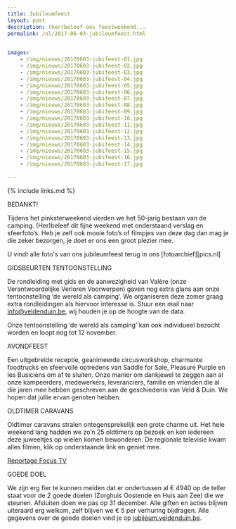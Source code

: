 ```yaml
---
title: Jubileumfeest
layout: post
description: (her)beleef ons feestweekend...
permalink: /nl/2017-06-03-jubileumfeest.html

    
images: 
    - /img/nieuws/20170603-jubifeest-01.jpg
    - /img/nieuws/20170603-jubifeest-02.jpg
    - /img/nieuws/20170603-jubifeest-03.jpg
    - /img/nieuws/20170603-jubifeest-04.jpg
    - /img/nieuws/20170603-jubifeest-05.jpg
    - /img/nieuws/20170603-jubifeest-06.jpg
    - /img/nieuws/20170603-jubifeest-07.jpg
    - /img/nieuws/20170603-jubifeest-08.jpg
    - /img/nieuws/20170603-jubifeest-09.jpg
    - /img/nieuws/20170603-jubifeest-10.jpg
    - /img/nieuws/20170603-jubifeest-11.jpg
    - /img/nieuws/20170603-jubifeest-12.jpg
    - /img/nieuws/20170603-jubifeest-13.jpg
    - /img/nieuws/20170603-jubifeest-14.jpg
    - /img/nieuws/20170603-jubifeest-15.jpg
    - /img/nieuws/20170603-jubifeest-16.jpg
    - /img/nieuws/20170603-jubifeest-17.jpg
    
---
```


{% include links.md %}

BEDANKT!

Tijdens het pinksterweekend vierden we het 50-jarig bestaan van de camping. (Her)beleef dit fijne weekend met onderstaand verslag en sfeerfoto’s.
Heb je zelf ook mooie foto’s of filmpjes van deze dag dan mag je die zeker bezorgen, je doet er ons een groot plezier mee.

U vindt alle foto's van ons jubileumfeest terug in ons [fotoarchief][pics.nl]


GIDSBEURTEN TENTOONSTELLING

De rondleiding met gids en de aanwezigheid van Valère (onze Verantwoordelijke Verloren Voorwerpen) gaven nog extra glans aan onze tentoonstelling ‘de wereld als camping’. 
We organiseren deze zomer graag extra rondleidingen als hiervoor interesse is. Stuur een mail naar info@veldenduin.be, wij houden je op de hoogte van de data.

Onze tentoonstelling ‘de wereld als camping’ kan ook individueel bezocht worden en loopt nog tot 12 november. 


AVONDFEEST

Een uitgebreide receptie, geanimeerde circusworkshop, charmante foodtrucks en sfeervolle optredens van Saddle for Sale, Pleasure Purple en les Busiciens om af te sluiten. Onze manier om dankjewel te zeggen aan al onze kampeerders, medewerkers, leveranciers, familie en vrienden die al die jaren mee hebben geschreven aan de geschiedenis van Veld & Duin. We hopen dat jullie ervan genoten hebben.


OLDTIMER CARAVANS

Oldtimer caravans stralen ontegensprekelijk een grote charme uit. Het hele weekend lang hadden we zo’n 25 oldtimers op bezoek en kon iedereen deze juweeltjes op wielen komen bewonderen. De regionale televisie kwam alles filmen, klik op onderstaande link en geniet mee.

[Reportage Focus TV](http://www.focus-wtv.be/nieuws/nostalgie-op-wielen-bredene)


GOEDE DOEL

We zijn erg fier te kunnen melden dat er ondertussen al € 4940 op de teller staat voor de 2 goede doelen (Zorghuis Oostende en Huis aan Zee) die we steunen. Afsluiten doen we pas op 31 december. Alle giften en acties blijven uiteraard erg welkom, zelf blijven we € 5 per verhuring bijdragen. Alle gegevens over de goede doelen vind je op [jubileum.veldenduin.be](http://www.veldenduin.be/jubileum). 



